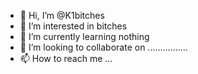 - 👋 Hi, I’m @K1bitches
- 👀 I’m interested in bitches
- 🌱 I’m currently learning nothing
- 💞️ I’m looking to collaborate on ................
- 📫 How to reach me ...

<!---
K1bitches/K1bitches is a ✨ special ✨ repository because its `README.md` (this file) appears on your GitHub profile.
You can click the Preview link to take a look at your changes.
--->
